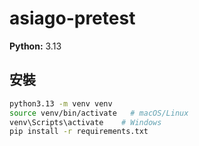 # asiago-pretest

**Python:** 3.13

## 安裝

```bash
python3.13 -m venv venv
source venv/bin/activate   # macOS/Linux
venv\Scripts\activate    # Windows
pip install -r requirements.txt
```
